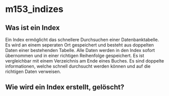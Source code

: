 # m153_indizes

## Was ist ein Index
Ein Index ermöglicht das schnellere Durchsuchen einer Datenbanktabelle. Es wird an einem seperaten Ort gespeichert und besteht aus doppelten Daten einer bestehenden Tabelle. Alle Daten werden in den Index sofort übernommen und in einer richtigen Reihenfolge gespeichert. Es ist vergleichbar mit einem Verzeichnis am Ende eines Buches. Es sind doppelte informationen, welche schnell durchsucht werden können und auf die richtigen Daten verweisen.

## Wie wird ein Index erstellt, gelöscht?
